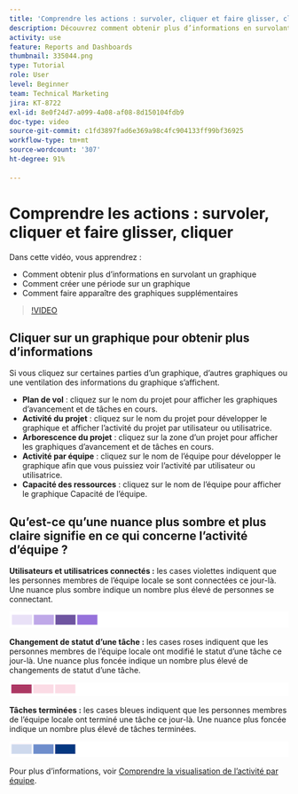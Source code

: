 ```yaml
---
title: 'Comprendre les actions : survoler, cliquer et faire glisser, cliquer'
description: Découvrez comment obtenir plus d’informations en survolant un graphique, en créant une période sur un graphique et en affichant des graphiques supplémentaires, le tout dans [!UICONTROL Analytics amélioré].
activity: use
feature: Reports and Dashboards
thumbnail: 335044.png
type: Tutorial
role: User
level: Beginner
team: Technical Marketing
jira: KT-8722
exl-id: 8e0f24d7-a099-4a08-af08-8d150104fdb9
doc-type: video
source-git-commit: c1fd3897fad6e369a98c4fc904133ff99bf36925
workflow-type: tm+mt
source-wordcount: '307'
ht-degree: 91%

---
```


# Comprendre les actions : survoler, cliquer et faire glisser, cliquer

Dans cette vidéo, vous apprendrez :

* Comment obtenir plus d’informations en survolant un graphique
* Comment créer une période sur un graphique
* Comment faire apparaître des graphiques supplémentaires

>[!VIDEO](https://video.tv.adobe.com/v/335044/?quality=12&learn=on)

## Cliquer sur un graphique pour obtenir plus d’informations

Si vous cliquez sur certaines parties d’un graphique, d’autres graphiques ou une ventilation des informations du graphique s’affichent.

* **Plan de vol** : cliquez sur le nom du projet pour afficher les graphiques d’avancement et de tâches en cours.
* **Activité du projet** : cliquez sur le nom du projet pour développer le graphique et afficher l’activité du projet par utilisateur ou utilisatrice.
* **Arborescence du projet** : cliquez sur la zone d’un projet pour afficher les graphiques d’avancement et de tâches en cours.
* **Activité par équipe** : cliquez sur le nom de l’équipe pour développer le graphique afin que vous puissiez voir l’activité par utilisateur ou utilisatrice.
* **Capacité des ressources** : cliquez sur le nom de l’équipe pour afficher le graphique Capacité de l’équipe.

## Qu’est-ce qu’une nuance plus sombre et plus claire signifie en ce qui concerne l’activité d’équipe ?

**Utilisateurs et utilisatrices connectés :** les cases violettes indiquent que les personnes membres de l’équipe locale se sont connectées ce jour-là. Une nuance plus sombre indique un nombre plus élevé de personnes se connectant.

![Image de zones violettes](assets/purple-shaded-boxes.png)

**Changement de statut d’une tâche :** les cases roses indiquent que les personnes membres de l’équipe locale ont modifié le statut d’une tâche ce jour-là. Une nuance plus foncée indique un nombre plus élevé de changements de statut d’une tâche.

![Image de zones roses](assets/pink-shaded-boxes.png)

**Tâches terminées :** les cases bleues indiquent que les personnes membres de l’équipe locale ont terminé une tâche ce jour-là. Une nuance plus foncée indique un nombre plus élevé de tâches terminées.

![Image de zones bleues](assets/blue-shaded-boxes.png)

Pour plus d’informations, voir [Comprendre la visualisation de l’activité par équipe](https://experienceleague.adobe.com/docs/workfront/using/reporting/enhanced-analytics/activity-by-team-overview.html?lang=fr).
